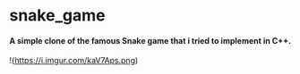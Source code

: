 # snake_game
#### A simple clone of the famous Snake game that i tried to implement in C++. 
!(https://i.imgur.com/kaV7Aps.png)
